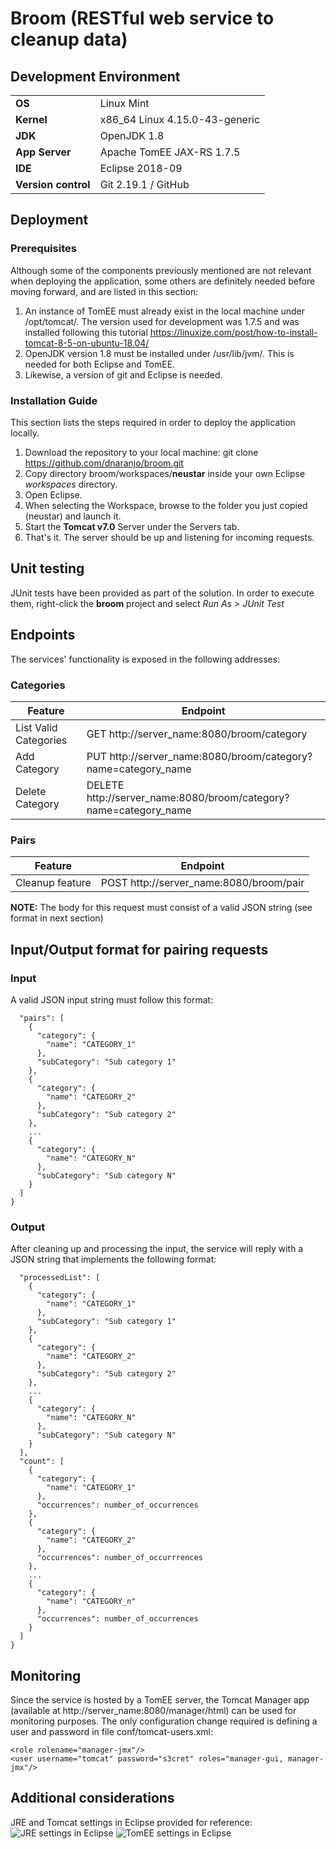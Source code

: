 # Broom (RESTful web service to cleanup data)
## Development Environment
|                     |                                 |
|---------------------|---------------------------------|
| **OS**              | Linux Mint                      |
| **Kernel**          | x86_64 Linux 4.15.0-43-generic  |
| **JDK**             | OpenJDK 1.8                     |
| **App Server**      | Apache TomEE JAX-RS 1.7.5       |
| **IDE**             | Eclipse 2018-09                 |
| **Version control** | Git 2.19.1 / GitHub             |

## Deployment
### Prerequisites
Although some of the components previously mentioned are not relevant when deploying the application, some others are definitely needed before moving forward, and are listed in this section:
1. An instance of TomEE must already exist in the local machine under /opt/tomcat/. The version used for development was 1.7.5 and was installed following this tutorial https://linuxize.com/post/how-to-install-tomcat-8-5-on-ubuntu-18.04/
2. OpenJDK version 1.8 must be installed under /usr/lib/jvm/. This is needed for both Eclipse and TomEE.
3. Likewise, a version of git and Eclipse is needed.

### Installation Guide
This section lists the steps required in order to deploy the application locally.
1. Download the repository to your local machine: git clone https://github.com/dnaranjo/broom.git
2. Copy directory broom/workspaces/**neustar** inside your own Eclipse *workspaces* directory.
3. Open Eclipse.
4. When selecting the Workspace, browse to the folder you just copied (neustar) and launch it.
5. Start the **Tomcat v7.0** Server under the Servers tab.
6. That's it. The server should be up and listening for incoming requests.

## Unit testing
JUnit tests have been provided as part of the solution. In order to execute them, right-click the **broom** project and select *Run As > JUnit Test*

## Endpoints
The services' functionality is exposed in the following addresses:
### Categories
| Feature               | Endpoint                                                    |
|-----------------------|-------------------------------------------------------------|
| List Valid Categories | GET http://server_name:8080/broom/category                       |
| Add Category          | PUT http://server_name:8080/broom/category?name=category_name     |
| Delete Category       | DELETE http://server_name:8080/broom/category?name=category_name  |
  
### Pairs
| Feature         | Endpoint                                                   |
|---------------- |------------------------------------------------------------|
| Cleanup feature | POST http://server_name:8080/broom/pair                         |

**NOTE:** The body for this request must consist of a valid JSON string (see format in next section)

## Input/Output format for pairing requests
### Input
A valid JSON input string must follow this format:
```{
  "pairs": [
    {
      "category": {
        "name": "CATEGORY_1"
      },
      "subCategory": "Sub category 1"
    },
    {
      "category": {
        "name": "CATEGORY_2"
      },
      "subCategory": "Sub category 2"
    },
    ...
    {
      "category": {
        "name": "CATEGORY_N"
      },
      "subCategory": "Sub category N"
    }
  ]
}
```

### Output
After cleaning up and processing the input, the service will reply with a JSON string that implements the following format:
```{
  "processedList": [
    {
      "category": {
        "name": "CATEGORY_1"
      },
      "subCategory": "Sub category 1"
    },
    {
      "category": {
        "name": "CATEGORY_2"
      },
      "subCategory": "Sub category 2"
    },
    ...
    {
      "category": {
        "name": "CATEGORY_N"
      },
      "subCategory": "Sub category N"
    }
  ],
  "count": [
    {
      "category": {
        "name": "CATEGORY_1"
      },
      "occurrences": number_of_occurrences
    },
    {
      "category": {
        "name": "CATEGORY_2"
      },
      "occurrences": number_of_occurrrences
    },
    ...
    {
      "category": {
        "name": "CATEGORY_n"
      },
      "occurrences": number_of_occurrences
    }
  ]
}
```

## Monitoring
Since the service is hosted by a TomEE server, the Tomcat Manager app (available at http://server_name:8080/manager/html) can be used for monitoring purposes. The only configuration change required is defining a user and password in file conf/tomcat-users.xml:
```<role rolename="manager-gui"/>
<role rolename="manager-jmx"/>
<user username="tomcat" password="s3cret" roles="manager-gui, manager-jmx"/>
```
## Additional considerations
JRE and Tomcat settings in Eclipse provided for reference:
![JRE settings in Eclipse](https://raw.githubusercontent.com/dnaranjo/broom/master/misc/jre.png)
![TomEE settings in Eclipse](https://raw.githubusercontent.com/dnaranjo/broom/master/misc/tomcat.png)
